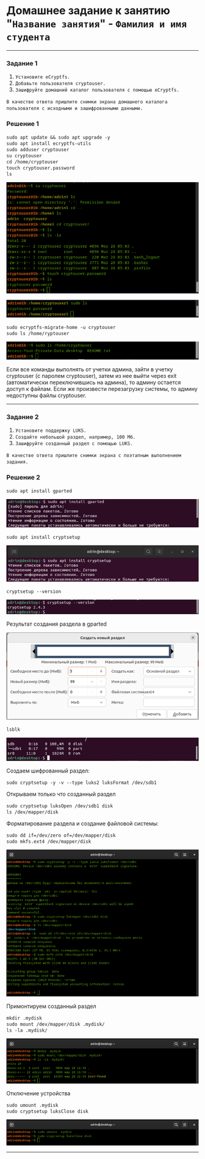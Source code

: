 # Домашнее задание к занятию "`Название занятия`" - `Фамилия и имя студента`


---

### Задание 1

1. `Установите eCryptfs.`
2. `Добавьте пользователя cryptouser.`
3. `Зашифруйте домашний каталог пользователя с помощью eCryptfs.`
   
`В качестве ответа пришлите снимки экрана домашнего каталога пользователя с исходными и зашифрованными данными.`

### Решение 1 

```
sudo apt update && sudo apt upgrade -y
sudo apt install ecryptfs-utils
sudo adduser cryptouser
su cryptouser
cd /home/cryptouser
touch cryptouser.password
ls
```

![cryptouser_adduser_touch](img/cryptouser_adduser_touch.png)

![cryptouser_admin_sudo_ls](img/cryptouser_admin_sudo_ls.png)

```
sudo ecryptfs-migrate-home -u cryptouser
sudo ls /home/ryptouser
```

![cryptouser_ecryptfs-migrate-home_sudo_ls](img/cryptouser_ecryptfs-migrate-home_sudo_ls.png)

Если все команды выполнять от учетки админа, зайти в учетку cryptouser (с паролем cryptouser), затем из нее выйти через exit (автоматически переключившись на админа), то админу остается доступ к файлам. Если же произвести перезагрузку системы, то админу недоступны файлы cryptouser.

---

### Задание 2

1. `Установите поддержку LUKS.`
2. `Создайте небольшой раздел, например, 100 Мб.`
3. `Зашифруйте созданный раздел с помощью LUKS.`

`В качестве ответа пришлите снимки экрана с поэтапным выполнением задания.`

### Решение 2

```
sudo apt install gparted
```
![install_gparted](img/install_gparted.png)

```
sudo apt install cryptsetup
```

![install_cryptsetup](img/install_cryptsetup.png)

```
cryptsetup --version
```

![cryptsetup_version](img/cryptsetup_version.png)

Результат создания раздела в gparted

![gparted](img/gparted.png)

```
lsblk
```

![sdb1](img/sdb1.png)

Создаем шифрованный раздел:

```
sudo cryptsetup -y -v --type luks2 luksFormat /dev/sdb1
```

Открываем только что созданный раздел

```
sudo cryptsetup luksOpen /dev/sdb1 disk
ls /dev/mapper/disk
```

Форматирование раздела и создание файловой системы:

```
sudo dd if=/dev/zero of=/dev/mapper/disk
sudo mkfs.ext4 /dev/mapper/disk
```

![luksFormat_luksOpen_ls_dd_mkfs](img/luksFormat_luksOpen_ls_dd_mkfs.png)


Примонтируем созданный раздел

```
mkdir .mydisk
sudo mount /dev/mapper/disk .mydisk/
ls -la .mydisk/
```

![mkdir_mount_ls_la](img/mkdir_mount_ls_la.png)

Отключение устройства

```
sudo umount .mydisk
sudo cryptsetup luksClose disk
```

![umount_luksClose](img/umount_luksClose.png)

---
